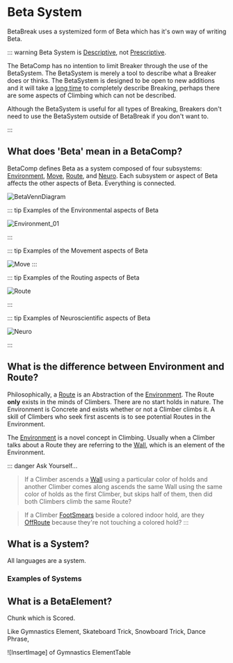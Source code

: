 # Beta System

BetaBreak uses a systemized form of Beta which has it's own way of writing Beta.

::: warning  Beta System is [Descriptive](https://dictionary.cambridge.org/dictionary/english/descriptive), not [Prescriptive](https://dictionary.cambridge.org/dictionary/english/prescriptive).

The BetaComp has no intention to limit Breaker through the use of the BetaSystem. The BetaSystem is merely a tool to describe what a Breaker does or thinks. The BetaSystem is designed to be open to new additions and it will take a [long time](/development/Roadmap) to completely describe Breaking, perhaps there are some aspects of Climbing which can not be described.

Although the BetaSystem is useful for all types of Breaking, Breakers don't need to use the BetaSystem outside of BetaBreak if you don't want to.

:::

## What does 'Beta' mean in a BetaComp? 

BetaComp defines Beta as a system composed of four subsystems: [Environment](/reference/Environment/EnvironmentOverview), [Move](/reference/Move/MoveOverview), [Route](/reference/Route/RouteOverview), and [Neuro](/reference/Neuro/NeuroOverview). Each subsystem or aspect of Beta affects the other aspects of Beta. Everything is connected. 

![BetaVennDiagram](/BetaVenn.png) 

::: tip Examples of the Environmental aspects of Beta

![Environment_01](/EnvironmentImage.png)

:::

::: tip Examples of the Movement aspects of Beta

![Move](/MoveImage.png)
:::

::: tip Examples of the Routing aspects of Beta

![Route](/RouteImage.png)


:::


::: tip Examples of Neuroscientific aspects of Beta

![Neuro](/NeuroImage.png)

:::


## What is the difference between Environment and Route?

Philosophically, a [Route](/reference/Route/RouteOverview) is an Abstraction of the [Environment](/reference/Environment/EnvironmentOverview). The Route **only** exists in the minds of Climbers. There are no start holds in nature. The Environment is Concrete and exists whether or not a Climber climbs it. A skill of Climbers who seek first ascents is to see potential Routes in the Environment.

The [Environment](/reference/Envrionment/EnvironmentOverview) is a novel concept in Climbing. Usually when a Climber talks about a Route they are referring to the [Wall](/reference/Environment/Wall/Overview), which is an element of the Environment.

::: danger Ask Yourself...
> If a Climber ascends a [Wall](/reference/Environment/Wall/Overview) using a particular color of holds and another Climber comes along ascends the same Wall using the same color of holds as the first Climber, but skips half of them, then did both Climbers climb the same Route?


> If a Climber [FootSmears](/reference/Move/FootMove/FootSmear) beside a colored indoor hold, are they [OffRoute](/reference/Glossary/Glossary#offroute) because they're not touching a colored hold?
:::


## What is a System?

All languages are a system.

### Examples of Systems

## What is a BetaElement?



Chunk which is Scored.

Like Gymnastics Element, Skateboard Trick, Snowboard Trick, Dance Phrase,  

![InsertImage] of Gymnastics ElementTable
